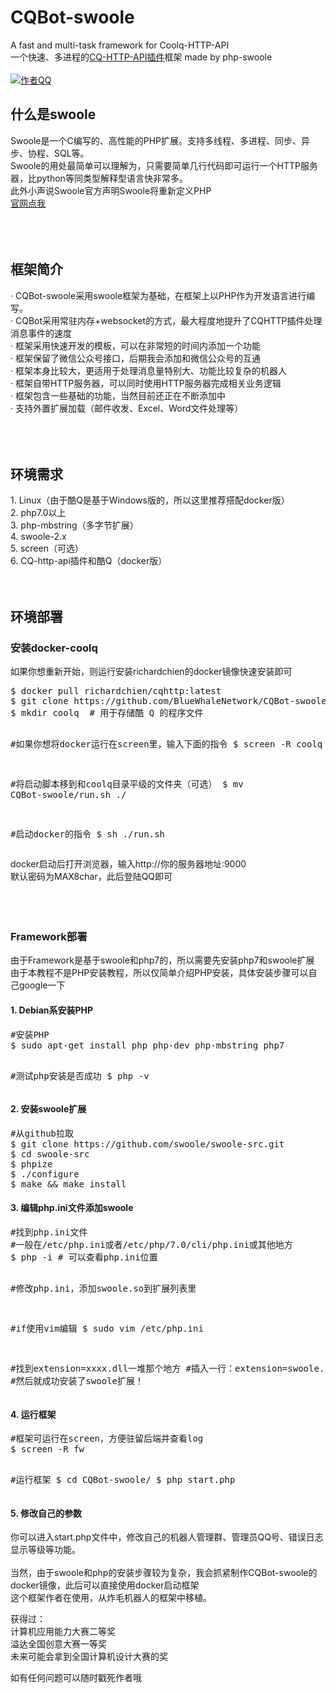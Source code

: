 # CQBot-swoole
A fast and multi-task framework for Coolq-HTTP-API<br>
一个快速、多进程的<a href="https://cqhttp.cc/">CQ-HTTP-API插件</a>框架 made by php-swoole
<br>
<br>
[![作者QQ](https://img.shields.io/badge/作者QQ-627577391-orange.svg)]()<br>
<h2>什么是swoole</h2>
Swoole是一个C编写的、高性能的PHP扩展。支持多线程、多进程、同步、异步、协程、SQL等。<br>
Swoole的用处最简单可以理解为，只需要简单几行代码即可运行一个HTTP服务器，比python等同类型解释型语言快非常多。<br>
此外小声说Swoole官方声明Swoole将重新定义PHP<br>
<a href="https://swoole.com/">官网点我</a><br>
<br>
<br>
<br>
<h2>框架简介</h2>
· CQBot-swoole采用swoole框架为基础，在框架上以PHP作为开发语言进行编写。<br>
· CQBot采用常驻内存+websocket的方式，最大程度地提升了CQHTTP插件处理消息事件的速度<br>
· 框架采用快速开发的模板，可以在非常短的时间内添加一个功能<br>
· 框架保留了微信公众号接口，后期我会添加和微信公众号的互通<br>
· 框架本身比较大，更适用于处理消息量特别大、功能比较复杂的机器人<br>
· 框架自带HTTP服务器，可以同时使用HTTP服务器完成相关业务逻辑<br>
· 框架包含一些基础的功能，当然目前还正在不断添加中<br>
· 支持外置扩展加载（邮件收发、Excel、Word文件处理等）<br>
<br>
<br>
<br>
<h2>环境需求</h2>
1. Linux（由于酷Q是基于Windows版的，所以这里推荐搭配docker版）<br>
2. php7.0以上<br>
3. php-mbstring（多字节扩展）<br>
4. swoole-2.x<br>
5. screen（可选）<br>
6. CQ-http-api插件和酷Q（docker版）
<br>
<br>
<br>
<h2>环境部署</h2>
<h3>安装docker-coolq</h3>
如果你想重新开始，则运行安装richardchien的docker镜像快速安装即可
<pre>$ docker pull richardchien/cqhttp:latest
$ git clone https://github.com/BlueWhaleNetwork/CQBot-swoole.git
$ mkdir coolq  # 用于存储酷 Q 的程序文件

#如果你想将docker运行在screen里，输入下面的指令
$ screen -R coolq 

#将启动脚本移到和coolq目录平级的文件夹（可选）
$ mv CQBot-swoole/run.sh ./

#启动docker的指令
$ sh ./run.sh</pre>
docker启动后打开浏览器，输入http://你的服务器地址:9000<br>
默认密码为MAX8char，此后登陆QQ即可<br>
<br>
<br>
<br>
<h3>Framework部署</h3>
由于Framework是基于swoole和php7的，所以需要先安装php7和swoole扩展<br>
由于本教程不是PHP安装教程，所以仅简单介绍PHP安装，具体安装步骤可以自己google一下
<h4>1. Debian系安装PHP</h4>
<pre>#安装PHP
$ sudo apt-get install php php-dev php-mbstring php7

#测试php安装是否成功
$ php -v</pre>
<h4>2. 安装swoole扩展</h4>
<pre>#从github拉取
$ git clone https://github.com/swoole/swoole-src.git
$ cd swoole-src
$ phpize
$ ./configure
$ make && make install</pre>
<h4>3. 编辑php.ini文件添加swoole</h4>
<pre>#找到php.ini文件
#一般在/etc/php.ini或者/etc/php/7.0/cli/php.ini或其他地方
$ php -i # 可以查看php.ini位置

#修改php.ini，添加swoole.so到扩展列表里

#if使用vim编辑
$ sudo vim /etc/php.ini

#找到extension=xxxx.dll一堆那个地方
#插入一行：extension=swoole.so
#然后就成功安装了swoole扩展！</pre>
<h4>4. 运行框架</h4>
<pre>#框架可运行在screen，方便驻留后端并查看log
$ screen -R fw

#运行框架
$ cd CQBot-swoole/
$ php start.php</pre>
<h4>5. 修改自己的参数</h4>
你可以进入start.php文件中，修改自己的机器人管理群、管理员QQ号、错误日志显示等级等功能。
<br><br>
当然，由于swoole和php的安装步骤较为复杂，我会抓紧制作CQBot-swoole的docker镜像，此后可以直接使用docker启动框架
<br>
这个框架作者在使用，从炸毛机器人的框架中移植。<br>

<p>
获得过：<br>
计算机应用能力大赛二等奖<br>
溢达全国创意大赛一等奖<br>
未来可能会拿到全国计算机设计大赛的奖
</p>
如有任何问题可以随时戳死作者哦
